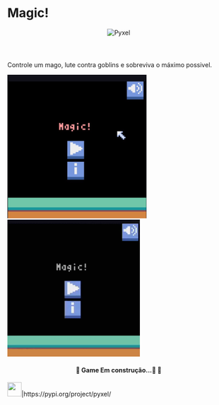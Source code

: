 # Magic!
<header>
    <img src="https://camo.githubusercontent.com/b86498b2a9f92fcc2dacee8a75d189d81104fe718a040cc4823bcf2f9f7018bb/68747470733a2f2f696d672e736869656c64732e696f2f6e706d2f762f40756e666f726d2f636f72652e7376673f636f6c6f723d253233383235374535267374796c653d666f722d7468652d6261646765" alt="Pyxel" data-canonical-src="https://img.shields.io/npm/v/@unform/core.svg?           color=%238257E5&amp;style=for-the-badge" style="max-width:100%;">

    
</header>

    
<div>
    <p>Controle um mago, lute contra goblins e sobreviva o máximo possivel.</p>
    <img src="images/image1.png" type="image/png" width="315" heigth= "300" />
    <img src="images/Magic!.gif" type="image/gif" width="300" heigth= "310"/>
    <h4 align="center"><p>🚧 Game Em construção...🚀  🚧</p></h4>
</div>

<footer>
    <div>
        <img src="https://cdn.jsdelivr.net/gh/devicons/devicon/icons/python/python-original.svg" width="32" height="32"/>|https://pypi.org/project/pyxel/
    </div>
<footer>
